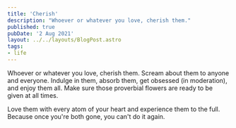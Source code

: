 ```yaml
---
title: 'Cherish'
description: "Whoever or whatever you love, cherish them."
published: true
pubDate: '2 Aug 2021'
layout: ../../layouts/BlogPost.astro
tags:
- life
---
```


Whoever or whatever you love, cherish them. Scream about them to anyone and everyone. Indulge in them, absorb them, get obsessed (in moderation), and enjoy them all. Make sure those proverbial flowers are ready to be given at all times.

Love them with every atom of your heart and experience them to the full. Because once you're both gone, you can't do it again.